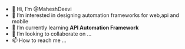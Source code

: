 - 👋 Hi, I’m @MaheshDeevi
- 👀 I’m interested in designing automation frameworks for web,api and mobile
- 🌱 I’m currently learning **API Automation Framework**
- 💞️ I’m looking to collaborate on ...
- 📫 How to reach me ...

<!---
MaheshDeevi/MaheshDeevi is a ✨ special ✨ repository because its `README.md` (this file) appears on your GitHub profile.
You can click the Preview link to take a look at your changes.
--->
